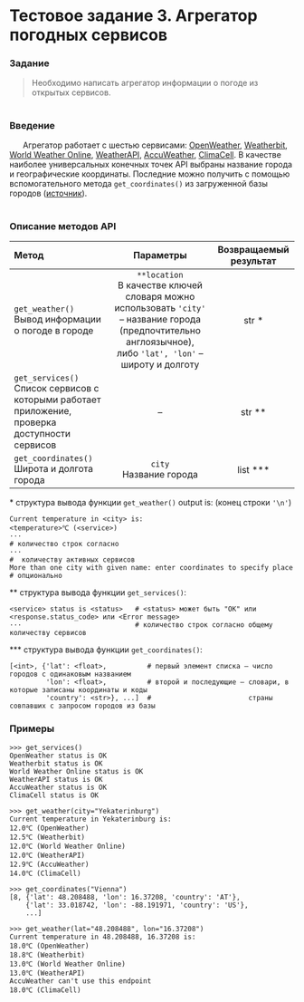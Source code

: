 # Тестовое задание 3. Агрегатор погодных сервисов
### Задание
>Необходимо написать агрегатор информации о погоде из открытых сервисов.
#
### Введение
&nbsp;&nbsp;&nbsp;&nbsp;&nbsp;&nbsp;Агрегатор работает с шестью сервисами: [OpenWeather](https://openweathermap.org/api), [Weatherbit](https://www.weatherbit.io/api), [World Weather Online](https://www.worldweatheronline.com/developer/api/), [WeatherAPI](https://www.weatherapi.com/api-explorer.aspx), [AccuWeather](https://developer.accuweather.com/apis), [ClimaCell](https://www.climacell.co/weather-api/). В качестве наиболее универсальных конечных точек API выбраны название города и географические координаты. Последние можно получить с помощью вспомогательного метода ```get_coordinates()``` из загруженной базы городов ([источник](openweathermap.org)).<br/><br/>

### Описание методов API

| Метод | Параметры | Возвращаемый результат |
| :--- | :---: | :---: |
| ```get_weather()``` <br/> Вывод информации о погоде в городе | ```**location``` <br/> В качестве ключей словаря можно использовать ```'city'``` – название города (предпочтительно англоязычное), <br/> либо ```'lat', 'lon'``` – широту и долготу  | str \* |
| ```get_services()``` <br/> Список сервисов с которыми работает приложение, проверка доступности сервисов | – | str \*\* |
| ```get_coordinates()``` <br/> Широта и долгота города | ```city``` <br/> Название города | list \*\*\* |

\* структура вывода функции ```get_weather()``` output is: (конец строки ```'\n'```)
```
Current temperature in <city> is:
<temperature>℃ (<service>)
···                                                                      # количество строк согласно 
···                                                                      #  количеству активных сервисов
More than one city with given name: enter coordinates to specify place   # опционально
```
\*\* структура вывода функции ```get_services()```:
```
<service> status is <status>   # <status> может быть "OK" или <response.status_code> или <Error message>
···                            # количество строк согласно общему количеству сервисов
```
\*\*\* структура вывода функции ```get_coordinates()```:
```
[<int>, {'lat': <float>,          # первый элемент списка – число городов с одинаковым названием
         'lon': <float>,          # второй и последующие – словари, в которые записаны координаты и коды
         'country': <str>}, ...]  #                        страны совпавших с запросом городов из базы
```
### Примеры
```
>>> get_services()
OpenWeather status is OK
Weatherbit status is OK
World Weather Online status is OK
WeatherAPI status is OK
AccuWeather status is OK
ClimaCell status is OK

>>> get_weather(city="Yekaterinburg")
Current temperature in Yekaterinburg is:
12.0℃ (OpenWeather)
12.5℃ (Weatherbit)
12.0℃ (World Weather Online)
12.0℃ (WeatherAPI)
12.9℃ (AccuWeather)
14.0℃ (ClimaCell)

>>> get_coordinates("Vienna")
[8, {'lat': 48.208488, 'lon': 16.37208, 'country': 'AT'}, 
    {'lat': 33.018742, 'lon': -88.191971, 'country': 'US'}, 
    ...]

>>> get_weather(lat="48.208488", lon="16.37208")
Current temperature in 48.208488, 16.37208 is:
18.0℃ (OpenWeather)
18.8℃ (Weatherbit)
13.0℃ (World Weather Online)
13.0℃ (WeatherAPI)
AccuWeather can't use this endpoint
18.0℃ (ClimaCell)
```
